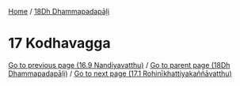 
[Home](/) / [18Dh Dhammapadapāḷi](../18Dh.md)

# 17 Kodhavagga


[Go to previous page (16.9 Nandiyavatthu)](16/16.9.md) / [Go to parent page (18Dh Dhammapadapāḷi)](0.md) / [Go to next page (17.1 Rohinīkhattiyakaññāvatthu)](17/17.1.md)


